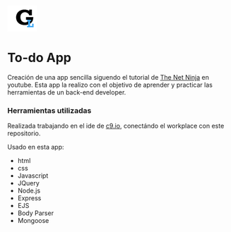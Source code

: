 ![Mi Logo](https://github.com/gabolopez90/gabolopez90.github.io/blob/master/img/GL.ico)

# To-do App

Creación de una app sencilla siguendo el tutorial de [The Net Ninja](https://www.youtube.com/channel/UCW5YeuERMmlnqo4oq8vwUpg) en youtube. 
Esta app la realizo con el objetivo de aprender y practicar las herramientas de un back-end developer.

### Herramientas utilizadas

Realizada trabajando en el ide de [c9.io](https://c9.io), conectándo el workplace con este repositorio. 

 Usado en esta app:
  * html
  * css
  * Javascript
  * JQuery
  * Node.js
  * Express
  * EJS
  * Body Parser
  * Mongoose